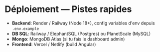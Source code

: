 # Déploiement — Pistes rapides
- **Backend**: Render / Railway (Node 18+), config variables d'env depuis `.env.example`
- **DB SQL**: Railway / ElephantSQL (Postgres) ou PlanetScale (MySQL)
- **Mongo**: MongoDB Atlas (si tu fais le dashboard admin)
- **Frontend**: Vercel / Netlify (build Angular)
